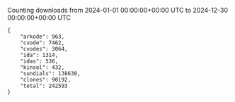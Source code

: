 
Counting downloads from 2024-01-01 00:00:00+00:00 UTC to 2024-12-30 00:00:00+00:00 UTC

```
{
    "arkode": 963,
    "cvode": 7462,
    "cvodes": 3064,
    "ida": 1314,
    "idas": 536,
    "kinsol": 432,
    "sundials": 138630,
    "clones": 90192,
    "total": 242593
}
```
